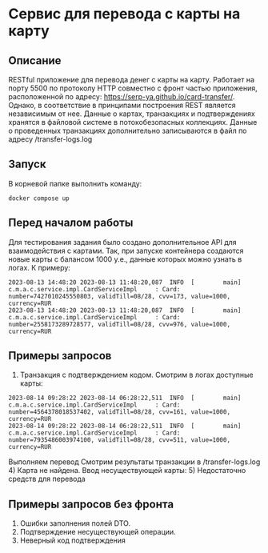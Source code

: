 # Сервис для перевода с карты на карту
## Описание
RESTful приложение для перевода денег с карты на карту. Работает на порту 5500 по протоколу HTTP совместно с фронт частью приложения, расположенной по 
адресу: https://serp-ya.github.io/card-transfer/. Однако, в соответствие в принципами построения REST является независимым от нее. 
  Данные о картах, транзакциях и подтверждениях хранятся в файловой системе в потокобезопасных коллекциях. Данные о проведенных транзакциях дополнительно записываются в файл по адресу 
/transfer-logs.log
## Запуск
В корневой папке выполнить команду:
```
docker compose up
```
## Перед началом работы
Для тестирования задания было создано дополнительное API для взаимодействия с картами. Так, при запуске контейнера создаются новые карты с балансом 
1000 у.е., данные которых можно узнать в логах. К примеру: 
```
2023-08-13 14:48:20 2023-08-13 11:48:20,087  INFO  [        main] c.m.a.c.service.impl.CardServiceImpl     : Card: number=7427010245550803, validTill=08/28, cvv=173, value=1000, currency=RUR 
2023-08-13 14:48:20 2023-08-13 11:48:20,087  INFO  [        main] c.m.a.c.service.impl.CardServiceImpl     : Card: number=2558173289728577, validTill=08/28, cvv=976, value=1000, currency=RUR 
```
## Примеры запросов
1) Транзакция с подтверждением кодом. Смотрим в логах доступные карты:
```
2023-08-14 09:28:22 2023-08-14 06:28:22,511  INFO  [        main] c.m.a.c.service.impl.CardServiceImpl     : Card: number=4564378018537402, validTill=08/28, cvv=161, value=1000, currency=RUR 
2023-08-14 09:28:22 2023-08-14 06:28:22,511  INFO  [        main] c.m.a.c.service.impl.CardServiceImpl     : Card: number=7935486003974100, validTill=08/28, cvv=511, value=1000, currency=RUR 
```
Выполняем перевод
[](test-transfer.png)
[](test-transfer-result.png)
   Смотрим результаты транзакции в /transfer-logs.log
[](test-transfer-result-logs.png)
4) Карта не найдена. Ввод несуществующей карты:
[](test-transfer-error-card_not_found.png)
[](test-transfer-error-card_not_found-result.png)
5) Недостаточно средств для перевода
[](test-transfer-error-negative_balance.png)
[](test-transfer-error-negative_balance-result.png)

## Примеры запросов без фронта
1) Ошибки заполнения полей DTO.
[](test-transfer-validation.png)
2) Подтверждение несуществующей операции.
[](test-confirm-error-transfer_not_found.png)
3) Неверный код подтверждения
[](test-confirm-error-invalid_code.png)
   









